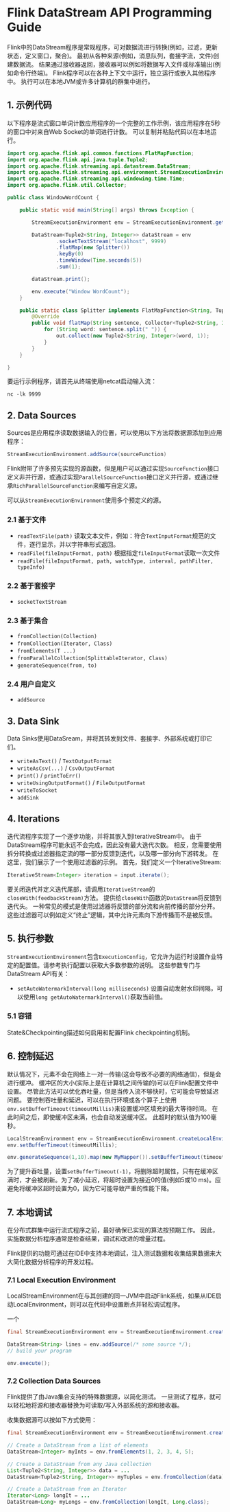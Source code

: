 # Flink DataStream API Programming Guide

Flink中的DataStream程序是常规程序，可对数据流进行转换(例如，过滤，更新状态，定义窗口，聚合)。 最初从各种来源(例如，消息队列，套接字流，文件)创建数据流。 结果通过接收器返回，接收器可以例如将数据写入文件或标准输出(例如命令行终端)。 Flink程序可以在各种上下文中运行，独立运行或嵌入其他程序中。 执行可以在本地JVM或许多计算机的群集中进行。

## 1. 示例代码

以下程序是流式窗口单词计数应用程序的一个完整的工作示例，该应用程序在5秒的窗口中对来自Web Socket的单词进行计数。 可以复制并粘贴代码以在本地运行。

```java
import org.apache.flink.api.common.functions.FlatMapFunction;
import org.apache.flink.api.java.tuple.Tuple2;
import org.apache.flink.streaming.api.datastream.DataStream;
import org.apache.flink.streaming.api.environment.StreamExecutionEnvironment;
import org.apache.flink.streaming.api.windowing.time.Time;
import org.apache.flink.util.Collector;

public class WindowWordCount {

    public static void main(String[] args) throws Exception {

        StreamExecutionEnvironment env = StreamExecutionEnvironment.getExecutionEnvironment();

        DataStream<Tuple2<String, Integer>> dataStream = env
                .socketTextStream("localhost", 9999)
                .flatMap(new Splitter())
                .keyBy(0)
                .timeWindow(Time.seconds(5))
                .sum(1);

        dataStream.print();

        env.execute("Window WordCount");
    }

    public static class Splitter implements FlatMapFunction<String, Tuple2<String, Integer>> {
        @Override
        public void flatMap(String sentence, Collector<Tuple2<String, Integer>> out) throws Exception {
            for (String word: sentence.split(" ")) {
                out.collect(new Tuple2<String, Integer>(word, 1));
            }
        }
    }

}
```

要运行示例程序，请首先从终端使用netcat启动输入流：

```
nc -lk 9999
```

## 2. Data Sources

Sources是应用程序读取数据输入的位置，可以使用以下方法将数据源添加到应用程序：

```java
StreamExecutionEnvironment.addSource(sourceFunction)
```

Flink附带了许多预先实现的源函数，但是用户可以通过实现`SourceFunction`接口定义非并行源，或通过实现`ParallelSourceFunction`接口定义并行源，或通过继承`RichParallelSourceFunction`来编写自定义源。

可以从`StreamExecutionEnvironment`使用多个预定义的源。

### 2.1 基于文件

- `readTextFile(path)` 读取文本文件，例如：符合`TextInputFormat`规范的文件，逐行显示，并以字符串形式返回。
- `readFile(fileInputFormat, path)`  根据指定`fileInputFormat`读取一次文件
- `readFile(fileInputFormat, path, watchType, interval, pathFilter, typeInfo)`

### 2.2 基于套接字

- `socketTextStream` 

### 2.3 基于集合

- `fromCollection(Collection)`
- `fromCollection(Iterator, Class)`
- `fromElements(T ...)`
- `fromParallelCollection(SplittableIterator, Class)`
- `generateSequence(from, to)`

### 2.4 用户自定义

- `addSource`

## 3. Data Sink

Data Sinks使用DataSream，并将其转发到文件、套接字、外部系统或打印它们。

- `writeAsText()` / `TextOutputFormat`
- `writeAsCsv(...)` / `CsvOutputFormat`
- `print()` / `printToErr()`
- `writeUsingOutputFormat()` / `FileOutputFormat`
- `writeToSocket`
- `addSink`

## 4. Iterations

迭代流程序实现了一个逐步功能，并将其嵌入到IterativeStream中。 由于DataStream程序可能永远不会完成，因此没有最大迭代次数。 相反，您需要使用拆分转换或过滤器指定流的哪一部分反馈到迭代，以及哪一部分向下游转发。 在这里，我们展示了一个使用过滤器的示例。 首先，我们定义一个IterativeStream:

```java
IterativeStream<Integer> iteration = input.iterate();
```

要关闭迭代并定义迭代尾部，请调用`IterativeStream`的`closeWith(feedbackStream)`方法。 提供给`closeWith`函数的`DataStream`将反馈到迭代头。 一种常见的模式是使用过滤器将反馈的部分流和向前传播的部分分开。 这些过滤器可以例如定义“终止”逻辑，其中允许元素向下游传播而不是被反馈。

## 5. 执行参数

`StreamExecutionEnvironment`包含`ExecutionConfig`，它允许为运行时设置作业特定的配置值。请参考执行配置以获取大多数参数的说明。 这些参数专门与DataStream API有关：

- `setAutoWatermarkInterval(long milliseconds)` 设置自动发射水印间隔，可以使用`long getAutoWatermarkInterval()`获取当前值。

### 5.1 容错

State&Checkpointing描述如何启用和配置Flink  checkpointing机制。

## 6. 控制延迟

默认情况下，元素不会在网络上一对一传输(这会导致不必要的网络通信)，但是会进行缓冲。 缓冲区的大小(实际上是在计算机之间传输的)可以在Flink配置文件中设置。 尽管此方法可以优化吞吐量，但是当传入流不够快时，它可能会导致延迟问题。 要控制吞吐量和延迟，可以在执行环境或各个算子上使用`env.setBufferTimeout(timeoutMillis)`来设置缓冲区填充的最大等待时间。 在此时间之后，即使缓冲区未满，也会自动发送缓冲区。 此超时的默认值为100毫秒。

```java
LocalStreamEnvironment env = StreamExecutionEnvironment.createLocalEnvironment();
env.setBufferTimeout(timeoutMillis);

env.generateSequence(1,10).map(new MyMapper()).setBufferTimeout(timeoutMillis);
```

为了提升吞吐量，设置`setBufferTimeout(-1)`，将删除超时属性，只有在缓冲区满时，才会被刷新。为了减小延迟，将超时设置为接近0的值(例如5或10 ms)。应避免将缓冲区超时设置为0，因为它可能导致严重的性能下降。

## 7. 本地调试

在分布式群集中运行流式程序之前，最好确保已实现的算法按预期工作。 因此，实施数据分析程序通常是检查结果，调试和改进的增量过程。

Flink提供的功能可通过在IDE中支持本地调试，注入测试数据和收集结果数据来大大简化数据分析程序的开发过程。 

### 7.1 Local Execution Environment

LocalStreamEnvironment在与其创建的同一JVM中启动Flink系统，如果从IDE启动LocalEnvironment，则可以在代码中设置断点并轻松调试程序。

一个

```java
final StreamExecutionEnvironment env = StreamExecutionEnvironment.createLocalEnvironment();

DataStream<String> lines = env.addSource(/* some source */);
// build your program

env.execute();
```

### 7.2 Collection Data Sources

Flink提供了由Java集合支持的特殊数据源，以简化测试。 一旦测试了程序，就可以轻松地将源和接收器替换为可读取/写入外部系统的源和接收器。

收集数据源可以按如下方式使用：

```java
final StreamExecutionEnvironment env = StreamExecutionEnvironment.createLocalEnvironment();

// Create a DataStream from a list of elements
DataStream<Integer> myInts = env.fromElements(1, 2, 3, 4, 5);

// Create a DataStream from any Java collection
List<Tuple2<String, Integer>> data = ...
DataStream<Tuple2<String, Integer>> myTuples = env.fromCollection(data);

// Create a DataStream from an Iterator
Iterator<Long> longIt = ...
DataStream<Long> myLongs = env.fromCollection(longIt, Long.class);
```


